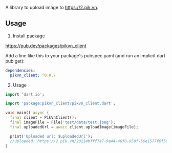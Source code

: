 A library to upload image to https://2.pik.vn.

## Usage

1. Install package 


https://pub.dev/packages/pikvn_client

Add a line like this to your package's pubspec.yaml (and run an implicit dart pub get):
```yaml
dependencies:
  pikvn_client: ^0.0.7
```
2. Usage

```dart
import 'dart:io';

import 'package:pikvn_client/pikvn_client.dart';

void main() async {
  final client = PikVnClient();
  final imageFile = File('test/data/test.jpeg');
  final uploadedUrl = await client.uploadImage(imageFile);

  print('Uploaded url: $uploadedUrl');
  //Uploaded: https://2.pik.vn/20214bfff7a7-9a44-46f8-950f-56e1577f6f56.jpg
}
```
